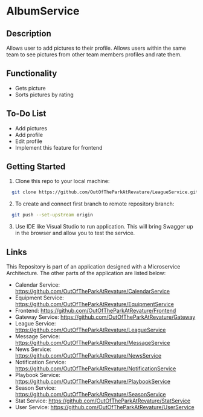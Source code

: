# AlbumService

## Description
Allows user to add pictures to their profile. Allows users within the same team to see pictures from other team members profiles and rate them.

## Functionality
* Gets picture
* Sorts pictures by rating

## To-Do List
* Add pictures
* Add profile
* Edit profile
* Implement this feature for frontend

## Getting Started
1. Clone this repo to your local machine:
```bash
  git clone https://github.com/OutOfTheParkAtRevature/LeagueService.git
```
2. To create and connect first branch to remote repository branch:
```bash
  git push --set-upstream origin
```
3. Use IDE like Visual Studio to run application. This will bring Swagger up in the browser and allow you to test the service.

## Links
This Repository is part of an application designed with a Microservice Architecture. The other parts of the application are listed below:

* Calendar Service: https://github.com/OutOfTheParkAtRevature/CalendarService
* Equipment Service: https://github.com/OutOfTheParkAtRevature/EquipmentService
* Frontend: https://github.com/OutOfTheParkAtRevature/Frontend
* Gateway Service: https://github.com/OutOfTheParkAtRevature/Gateway
* League Service: https://github.com/OutOfTheParkAtRevature/LeagueService
* Message Service: https://github.com/OutOfTheParkAtRevature/MessageService
* News Service: https://github.com/OutOfTheParkAtRevature/NewsService
* Notification Service: https://github.com/OutOfTheParkAtRevature/NotificationService
* Playbook Service: https://github.com/OutOfTheParkAtRevature/PlaybookService
* Season Service: https://github.com/OutOfTheParkAtRevature/SeasonService
* Stat Service: https://github.com/OutOfTheParkAtRevature/StatService
* User Service: https://github.com/OutOfTheParkAtRevature/UserService
